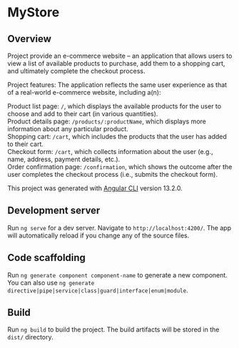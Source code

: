 # MyStore

## Overview

Project provide an e-commerce website – an application that allows users to view a list of available products to purchase, add them to a shopping cart, and ultimately complete the checkout process.

Project features:
The application reflects the same user experience as that of a real-world e-commerce website, including a(n):

Product list page: `/`, which displays the available products for the user to choose and add to their cart (in various quantities).
<br />
Product details page: `/products/:productName`, which displays more information about any particular product.
<br />
Shopping cart: `/cart`, which includes the products that the user has added to their cart.
<br />
Checkout form: `/cart`, which collects information about the user (e.g., name, address, payment details, etc.).
<br />
Order confirmation page: `/confirmation`, which shows the outcome after the user completes the checkout process (i.e., submits the checkout form).

This project was generated with [Angular CLI](https://github.com/angular/angular-cli) version 13.2.0.

## Development server

Run `ng serve` for a dev server. Navigate to `http://localhost:4200/`. The app will automatically reload if you change any of the source files.

## Code scaffolding

Run `ng generate component component-name` to generate a new component. You can also use `ng generate directive|pipe|service|class|guard|interface|enum|module`.

## Build

Run `ng build` to build the project. The build artifacts will be stored in the `dist/` directory.
